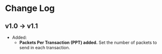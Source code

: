 # Change Log

## v1.0 → v1.1

- Added:
  - **Packets Per Transaction (PPT) added.** Set the number of packets to send in each transaction.
